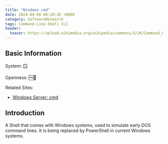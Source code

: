 ```yaml
---
title: "Windows cmd"
date: 2024-04-08 00:20:35 +0800
category: SoftwareResearch
tags: Command-Line-Shell CLI
header:
  teaser: https://upload.wikimedia.org/wikipedia/commons/3/36/Command_Prompt_on_Windows_XP_%28Czech%29.png
---
```


## Basic Information

System: 🪟

Openness: 🆓📕

Related Sites:

* [Windows Server: cmd](https://learn.microsoft.com/en-us/windows-server/administration/windows-commands/cmd)

## Introduction

A Shell that comes with Windows systems, used to simulate early DOS command lines. It is being replaced by PowerShell in current Windows systems.
